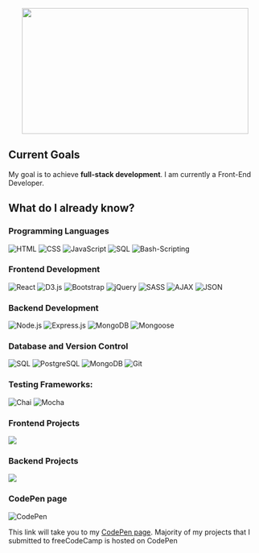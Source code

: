 <p align="center">
 <img src="https://github.com/Kutz-Dag/Kutz-Dag/assets/100941428/adf86281-b033-46ac-b16f-510586b0685d" width="450" height="250"/> 
</p>

<!-- full name is Kutbudien, but call me Kutz --->
## Current Goals

My goal is to achieve **full-stack development**.
I am currently a Front-End Developer. 

## What do I already know?

### Programming Languages

![HTML](https://img.shields.io/badge/-HTML-000?&logo=HTML5)
![CSS](https://img.shields.io/badge/-CSS-000?&logo=CSS3)
![JavaScript](https://img.shields.io/badge/-JavaScript-000?&logo=JavaScript)
![SQL](https://img.shields.io/badge/-SQL-000?&logo=mySQL)
![Bash-Scripting](https://img.shields.io/badge/-bash-000?&logo=bash)

### Frontend Development

![React](https://img.shields.io/badge/-React-000?&logo=React)
![D3.js](https://img.shields.io/badge/-D3.js-000?&logo=D3.js)
![Bootstrap](https://img.shields.io/badge/-Bootstrap-000?&logo=bootstrap)
![jQuery](https://img.shields.io/badge/-jQuery-000?&logo=jQuery)
![SASS](https://img.shields.io/badge/-SASS-000?&logo=sass)
![AJAX](https://img.shields.io/badge/-AJAX-000?&logo=ajax)
![JSON](https://img.shields.io/badge/-JSON-000?&logo=json)

### Backend Development

![Node.js](https://img.shields.io/badge/-Node.js-000?&logo=node.js)
![Express.js](https://img.shields.io/badge/-Express.js-000?&logo=Express)
![MongoDB](https://img.shields.io/badge/-MongoDB-000?&logo=mongodb)
![Mongoose](https://img.shields.io/badge/-Mongoose-000?&logo=mongoose)

### Database and Version Control

![SQL](https://img.shields.io/badge/-SQL-000?&logo=MySQL)
![PostgreSQL](https://img.shields.io/badge/-PostgreSQL-000?&logo=postgreSQL)
![MongoDB](https://img.shields.io/badge/-MongoDB-000?&logo=mongodb)
![Git](https://img.shields.io/badge/-Git-000?&logo=git)

### Testing Frameworks:

![Chai](https://img.shields.io/badge/-Chai-000?&logo=chai)
![Mocha](https://img.shields.io/badge/-Mocha-000?&logo=mocha)

### Frontend Projects

[![](https://img.shields.io/badge/-🧬%20My%20Website-000)](#)

### Backend Projects

[![](https://img.shields.io/badge/-🌐%20Network%20Tools-000)](#)

### CodePen page

![CodePen](https://img.shields.io/badge/Codepen-000000?style=for-the-badge&logo=codepen&logoColor=white)

This link will take you to my [CodePen page](https://codepen.io/kutzz). 
Majority of my projects that I submitted to freeCodeCamp is hosted on CodePen
<!---
Kutz-Dag/Kutz-Dag is a ✨ special ✨ repository because its `README.md` (this file) appears on your GitHub profile.
You can click the Preview link to take a look at your changes. I am not used to GitHub by the way. I really hope to find a place where I can learn how to use it better.
--->

